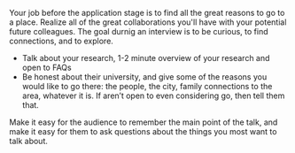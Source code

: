 Your job before the application stage is to find all the great reasons to go to a place. 
Realize all of the great collaborations you'll have with your potential future colleagues.
The goal durnig an interview is to be curious, to find connections, and to explore.

- Talk about your research, 1-2 minute overview of your research and open to FAQs
- Be honest about their university, and give some of the reasons you would like to go there: the people, the city, family connections to the area, whatever it is. If aren’t open to even considering go, then tell them that.

Make it easy for the audience to remember the main point of the talk, and make it easy for them to ask questions about the things you most want to talk about.
